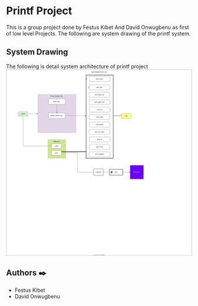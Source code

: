 # Printf Project
This is a group project done by Festus Kibet  And David Onwugbenu as first of low level Projects. The following are system drawing of the printf system.

## System Drawing
The following is detail system architecture of printf project
![printf system architecture](./res/printfsys.svg)

## Authors :black_nib:
* Festus Kibet
* David Onwugbenu